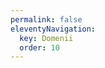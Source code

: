 ```yaml
---
permalink: false
eleventyNavigation:
  key: Domenii
  order: 10
---
```


<!-- used for navigation purposes only -->
